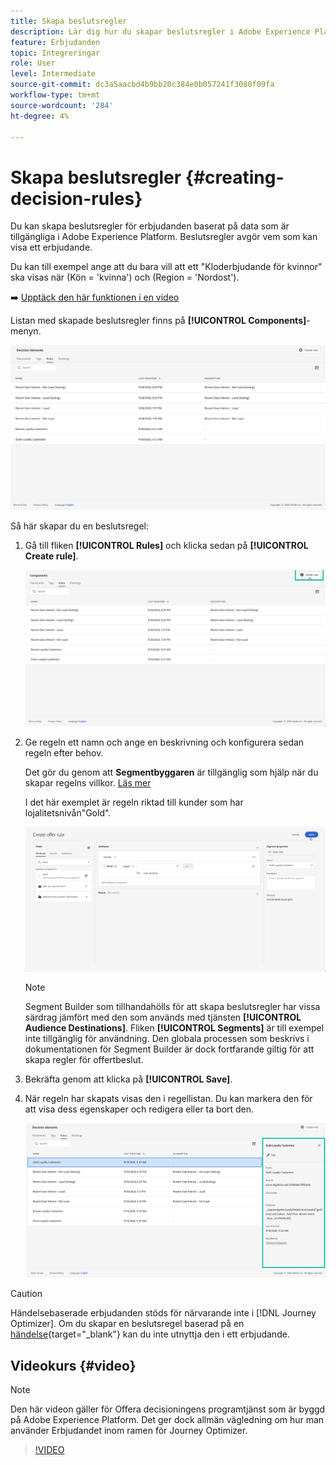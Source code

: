 ```yaml
---
title: Skapa beslutsregler
description: Lär dig hur du skapar beslutsregler i Adobe Experience Platform.
feature: Erbjudanden
topic: Integreringar
role: User
level: Intermediate
source-git-commit: dc3a5aacbd4b9bb20c384e0b057241f3080f09fa
workflow-type: tm+mt
source-wordcount: '284'
ht-degree: 4%

---
```


# Skapa beslutsregler {#creating-decision-rules}

Du kan skapa beslutsregler för erbjudanden baserat på data som är tillgängliga i Adobe Experience Platform. Beslutsregler avgör vem som kan visa ett erbjudande.

Du kan till exempel ange att du bara vill att ett &quot;Kloderbjudande för kvinnor&quot; ska visas när (Kön = &#39;kvinna&#39;) och (Region = &#39;Nordost&#39;).

➡️ [Upptäck den här funktionen i en video](#video)

Listan med skapade beslutsregler finns på **[!UICONTROL Components]**-menyn.

![](../../assets/decision_rules_list.png)

Så här skapar du en beslutsregel:

1. Gå till fliken **[!UICONTROL Rules]** och klicka sedan på **[!UICONTROL Create rule]**.

   ![](../../assets/offers_decision_rule_creation.png)

1. Ge regeln ett namn och ange en beskrivning och konfigurera sedan regeln efter behov.

   Det gör du genom att **Segmentbyggaren** är tillgänglig som hjälp när du skapar regelns villkor. [Läs mer](../../segment/about-segments.md)

   I det här exemplet är regeln riktad till kunder som har lojalitetsnivån&quot;Gold&quot;.

   ![](../../assets/offers_decision_rule_creation_segment.png)

   >[!NOTE]
   >
   >Segment Builder som tillhandahölls för att skapa beslutsregler har vissa särdrag jämfört med den som används med tjänsten **[!UICONTROL Audience Destinations]**. Fliken **[!UICONTROL Segments]** är till exempel inte tillgänglig för användning. Den globala processen som beskrivs i dokumentationen för Segment Builder är dock fortfarande giltig för att skapa regler för offertbeslut.

1. Bekräfta genom att klicka på **[!UICONTROL Save]**.

1. När regeln har skapats visas den i regellistan. Du kan markera den för att visa dess egenskaper och redigera eller ta bort den.

   ![](../../assets/rule_created.png)

>[!CAUTION]
>
>Händelsebaserade erbjudanden stöds för närvarande inte i [!DNL Journey Optimizer]. Om du skapar en beslutsregel baserad på en [händelse](https://experienceleague.adobe.com/docs/experience-platform/segmentation/ui/segment-builder.html?lang=en#events){target=&quot;_blank&quot;} kan du inte utnyttja den i ett erbjudande.

## Videokurs {#video}

>[!NOTE]
>
>Den här videon gäller för Offera decisioningens programtjänst som är byggd på Adobe Experience Platform. Det ger dock allmän vägledning om hur man använder Erbjudandet inom ramen för Journey Optimizer.

>[!VIDEO](https://video.tv.adobe.com/v/329373?quality=12)

